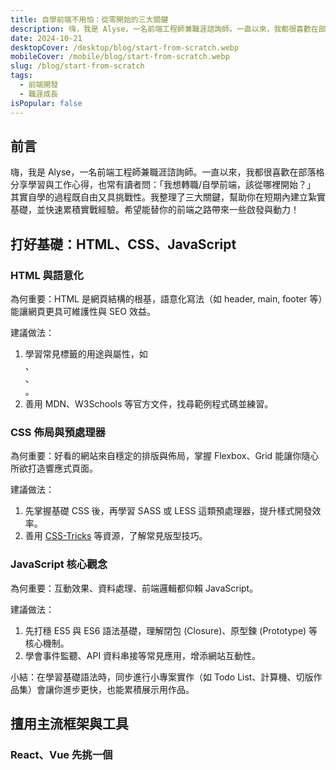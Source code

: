```yaml
---
title: 自學前端不用怕：從零開始的三大關鍵
description: 嗨，我是 Alyse，一名前端工程師兼職涯諮詢師。一直以來，我都很喜歡在部落格分享學習與工作心得，也常有讀者問：「我想轉職/自學前端，該從哪裡開始？」 其實自學的過程既自由又具挑戰性。我整理了三大關鍵，幫助你在短期內建立紮實基礎，並快速累積實戰經驗。希望能替你的前端之路帶來一些啟發與動力！
date: 2024-10-21
desktopCover: /desktop/blog/start-from-scratch.webp
mobileCover: /mobile/blog/start-from-scratch.webp
slug: /blog/start-from-scratch
tags:
  - 前端開發
  - 職涯成長
isPopular: false
---
```


## 前言

嗨，我是 Alyse，一名前端工程師兼職涯諮詢師。一直以來，我都很喜歡在部落格分享學習與工作心得，也常有讀者問：「我想轉職/自學前端，該從哪裡開始？」
其實自學的過程既自由又具挑戰性。我整理了三大關鍵，幫助你在短期內建立紮實基礎，並快速累積實戰經驗。希望能替你的前端之路帶來一些啟發與動力！

## 打好基礎：HTML、CSS、JavaScript

### HTML 與語意化

為何重要：HTML 是網頁結構的根基，語意化寫法（如 header, main, footer 等）能讓網頁更具可維護性與 SEO 效益。

建議做法：

1. 學習常見標籤的用途與屬性，如 <section>、<article>、<nav>。
2. 善用 MDN、W3Schools 等官方文件，找尋範例程式碼並練習。

### CSS 佈局與預處理器

為何重要：好看的網站來自穩定的排版與佈局，掌握 Flexbox、Grid 能讓你隨心所欲打造響應式頁面。

建議做法：

1. 先掌握基礎 CSS 後，再學習 SASS 或 LESS 這類預處理器，提升樣式開發效率。
2. 善用 [CSS-Tricks](https://css-tricks.com/) 等資源，了解常見版型技巧。

### JavaScript 核心觀念

為何重要：互動效果、資料處理、前端邏輯都仰賴 JavaScript。

建議做法：

1. 先打穩 ES5 與 ES6 語法基礎，理解閉包 (Closure)、原型鍊 (Prototype) 等核心機制。
2. 學會事件監聽、API 資料串接等常見應用，增添網站互動性。

小結：在學習基礎語法時，同步進行小專案實作（如 Todo List、計算機、切版作品集）會讓你進步更快，也能累積展示用作品。

## 擅用主流框架與工具

### React、Vue 先挑一個
